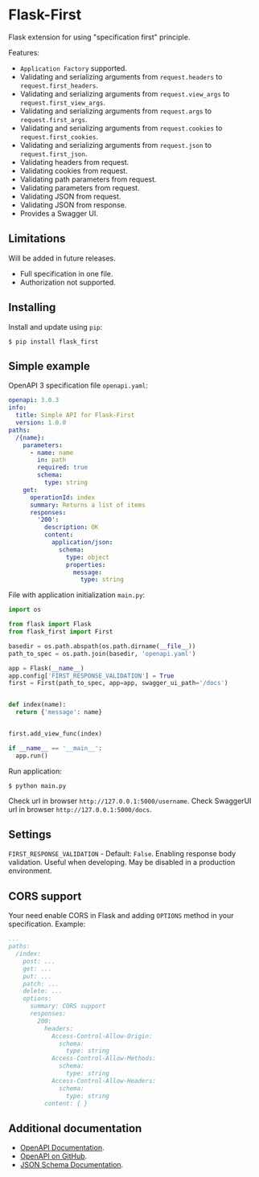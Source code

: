 # Flask-First

Flask extension for using "specification first" principle.

Features:

* `Application Factory` supported.
* Validating and serializing arguments from `request.headers` to `request.first_headers`.
* Validating and serializing arguments from `request.view_args` to `request.first_view_args`.
* Validating and serializing arguments from `request.args` to `request.first_args`.
* Validating and serializing arguments from `request.cookies` to `request.first_cookies`.
* Validating and serializing arguments from `request.json` to `request.first_json`.
* Validating headers from request.
* Validating cookies from request.
* Validating path parameters from request.
* Validating parameters from request.
* Validating JSON from request.
* Validating JSON from response.
* Provides a Swagger UI.

Limitations
----

Will be added in future releases.

* Full specification in one file.
* Authorization not supported.

## Installing

Install and update using `pip`:

```shell
$ pip install flask_first
```

Simple example
--------------
OpenAPI 3 specification file `openapi.yaml`:

```yaml
openapi: 3.0.3
info:
  title: Simple API for Flask-First
  version: 1.0.0
paths:
  /{name}:
    parameters:
      - name: name
        in: path
        required: true
        schema:
          type: string
    get:
      operationId: index
      summary: Returns a list of items
      responses:
        '200':
          description: OK
          content:
            application/json:
              schema:
                type: object
                properties:
                  message:
                    type: string
```

File with application initialization `main.py`:

```python
import os

from flask import Flask
from flask_first import First

basedir = os.path.abspath(os.path.dirname(__file__))
path_to_spec = os.path.join(basedir, 'openapi.yaml')

app = Flask(__name__)
app.config['FIRST_RESPONSE_VALIDATION'] = True
first = First(path_to_spec, app=app, swagger_ui_path='/docs')


def index(name):
  return {'message': name}


first.add_view_func(index)

if __name__ == '__main__':
  app.run()

```

Run application:

```shell
$ python main.py
```

Check url in browser `http://127.0.0.1:5000/username`. Check SwaggerUI url in
browser `http://127.0.0.1:5000/docs`.

## Settings

`FIRST_RESPONSE_VALIDATION` - Default: `False`. Enabling response body validation. Useful when
developing. May be disabled in a production environment.

## CORS support

Your need enable CORS in Flask and adding `OPTIONS` method in your specification. Example:

```yaml
...
paths:
  /index:
    post: ...
    get: ...
    put: ...
    patch: ...
    delete: ...
    options:
      summary: CORS support
      responses:
        200:
          headers:
            Access-Control-Allow-Origin:
              schema:
                type: string
            Access-Control-Allow-Methods:
              schema:
                type: string
            Access-Control-Allow-Headers:
              schema:
                type: string
          content: { }
```

## Additional documentation

* [OpenAPI Documentation](https://swagger.io/specification/).
* [OpenAPI on GitHub](https://github.com/OAI/OpenAPI-Specification).
* [JSON Schema Documentation](https://json-schema.org/specification.html).

